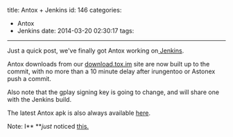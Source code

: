 title: Antox + Jenkins
id: 146
categories:
  - Antox
  - Jenkins
date: 2014-03-20 02:30:17
tags:
---

Just a quick post, we've finally got Antox working on[ Jenkins](http://http://jenkins.tox.im/job/Android-Antox).

Antox downloads from our [download.tox.im](http://download.tox.im "download.tox.im") site are now built up to the commit, with no more than a 10 minute delay after irungentoo or Astonex push a commit.

Also note that the gplay signing key is going to change, and will share one with the Jenkins build.

The latest Antox apk is also always available [here](https://c1cf.https.cdn.softlayer.net/80C1CF/192.254.75.110:8080/job/Android-Antox/lastSuccessfulBuild/artifact/antox.apk).

Note: I** **_just_ noticed [this.](https://blog.libtoxcore.so/141/antox-nightly-builds-google-play-store)